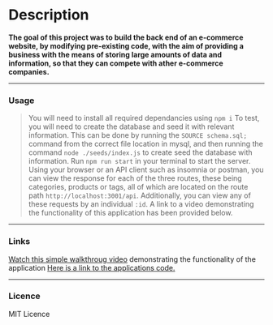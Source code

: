 # Description 

**The goal of this project was to build the back end of an e-commerce website, by modifying pre-existing code, with the aim of providing a business with the means of storing large amounts of data and information, so that they can compete with ather e-commerce companies.**

---
### Usage
>You will need to install all required dependancies using `npm i`
>To test, you will need to create the database and seed it with relevant information.
>This can be done by running the `SOURCE schema.sql;` command from the correct file location in mysql, and then running the command `node ./seeds/index.js` to create seed the database with information.
>Run `npm run start` in your terminal to start the server.
>Using your browser or an API client such as insomnia or postman, you can view the response for each of the three routes, these being categories, products or tags, all of which are located on the route path `http://localhost:3001/api`.
>Additionally, you can view any of these requests by an individual `:id`.
>A link to a video demonstrating the functionality of this application has been provided below.

---
### Links
[Watch this simple walkthroug video](https://google.com/) demonstrating the functionality of the application
[Here is a link to the applications code.](https://google.com/)

---
### Licence

MIT Licence
<!-- some random changes -->